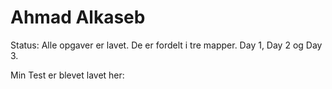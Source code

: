 # Ahmad Alkaseb
Status: Alle opgaver er lavet. De er fordelt i tre mapper. 
Day 1, Day 2 og Day 3.

Min Test er blevet lavet her: 